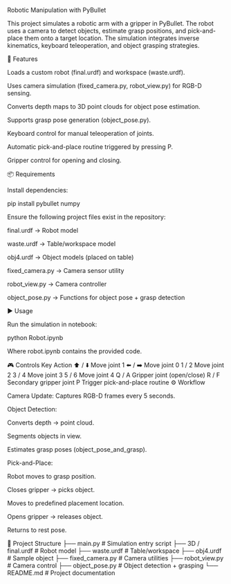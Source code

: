Robotic Manipulation with PyBullet

This project simulates a robotic arm with a gripper in PyBullet. The robot uses a camera to detect objects, estimate grasp positions, and pick-and-place them onto a target location.
The simulation integrates inverse kinematics, keyboard teleoperation, and object grasping strategies.

🚀 Features

Loads a custom robot (final.urdf) and workspace (waste.urdf).

Uses camera simulation (fixed_camera.py, robot_view.py) for RGB-D sensing.

Converts depth maps to 3D point clouds for object pose estimation.

Supports grasp pose generation (object_pose.py).

Keyboard control for manual teleoperation of joints.

Automatic pick-and-place routine triggered by pressing P.

Gripper control for opening and closing.

📦 Requirements

Install dependencies:

pip install pybullet numpy


Ensure the following project files exist in the repository:

final.urdf → Robot model

waste.urdf → Table/workspace model

obj4.urdf → Object models (placed on table)

fixed_camera.py → Camera sensor utility

robot_view.py → Camera controller

object_pose.py → Functions for object pose + grasp detection

▶️ Usage

Run the simulation in notebook:

python Robot.ipynb


Where robot.ipynb contains the provided code.

🎮 Controls
Key	Action
⬆️ / ⬇️	Move joint 1
⬅️ / ➡️	Move joint 0
1 / 2	Move joint 2
3 / 4	Move joint 3
5 / 6	Move joint 4
Q / A	Gripper joint (open/close)
R / F	Secondary gripper joint
P	Trigger pick-and-place routine
⚙️ Workflow

Camera Update:
Captures RGB-D frames every 5 seconds.

Object Detection:

Converts depth → point cloud.

Segments objects in view.

Estimates grasp poses (object_pose_and_grasp).

Pick-and-Place:

Robot moves to grasp position.

Closes gripper → picks object.

Moves to predefined placement location.

Opens gripper → releases object.

Returns to rest pose.

📂 Project Structure
├── main.py                # Simulation entry script
├── 3D / final.urdf             # Robot model
├── waste.urdf             # Table/workspace
├── obj4.urdf              # Sample object
├── fixed_camera.py        # Camera utilities
├── robot_view.py          # Camera control
├── object_pose.py         # Object detection + grasping
└── README.md              # Project documentation
